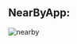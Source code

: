 ## NearByApp:
![nearby](https://user-images.githubusercontent.com/13219351/30161570-2b83241e-93e2-11e7-8af2-64327e9737ef.gif)
